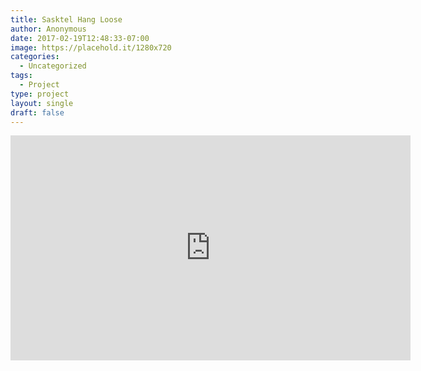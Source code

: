 ```yaml
---
title: Sasktel Hang Loose
author: Anonymous
date: 2017-02-19T12:48:33-07:00
image: https://placehold.it/1280x720
categories:
  - Uncategorized
tags:
  - Project
type: project
layout: single
draft: false
---
```


<iframe src="https://player.vimeo.com/video/41659792" width="640" height="360" frameborder="0" webkitallowfullscreen mozallowfullscreen allowfullscreen></iframe>
